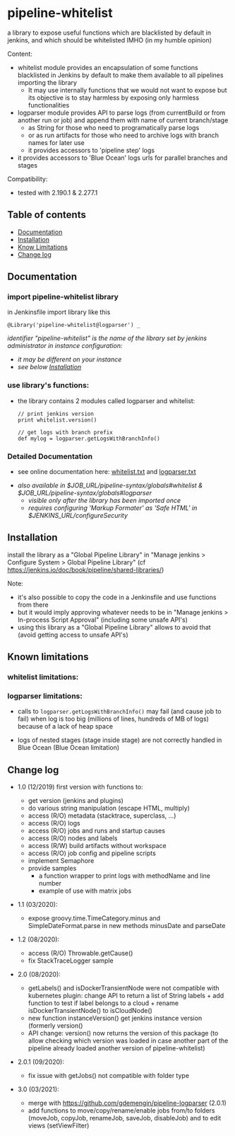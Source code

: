 # pipeline-whitelist
a library to expose useful functions which are blacklisted by default in jenkins, and which should be whitelisted IMHO (in my humble opinion)

Content:
  * whitelist module provides an encapsulation of some functions blacklisted in Jenkins by default to make them available to all pipelines importing the library
    * It may use internally functions that we would not want to expose but its objective is to stay harmless by exposing only harmless functionalities
  * logparser module provides API to parse logs (from currentBuild or from another run or job) and append them with name of current branch/stage
    * as String for those who need to programatically parse logs
    * or as run artifacts for those who need to archive logs with branch names for later use
    * it provides accessors to 'pipeline step' logs
  * it provides accessors to 'Blue Ocean' logs urls for parallel branches and stages
  
Compatibility:
  * tested with 2.190.1 & 2.277.1

## Table of contents
- [Documentation](#documentation)
- [Installation](#installation)
- [Know Limitations](#limitations)
- [Change log](#changelog)

## Documentation <a name="documentation"></a>

### import pipeline-whitelist library
in Jenkinsfile import library like this
```
@Library('pipeline-whitelist@logparser') _
```
_identifier "pipeline-whitelist" is the name of the library set by jenkins administrator in instance configuration:_
* _it may be different on your instance_
* _see below [Installation](#installation)_

### use library's functions:
- the library contains 2 modules called logparser and whitelist:
  ```
  // print jenkins version
  print whitelist.version()

  // get logs with branch prefix
  def mylog = logparser.getLogsWithBranchInfo()
  ```

### Detailed Documentation

- see online documentation here: [whitelist.txt](https://htmlpreview.github.io?https://github.com/gdemengin/pipeline-whitelist/blob/logparser/vars/whitelist.txt) and [logparser.txt](https://htmlpreview.github.io?https://github.com/gdemengin/pipeline-whitelist/blob/logparser/vars/logparser.txt)
* _also available in $JOB_URL/pipeline-syntax/globals#whitelist & $JOB_URL/pipeline-syntax/globals#logparser_
  * _visible only after the library has been imported once_
  * _requires configuring 'Markup Formater' as 'Safe HTML' in $JENKINS_URL/configureSecurity_


## Installation <a name="installation"></a>

install the library as a "Global Pipeline Library" in "Manage jenkins > Configure System > Global Pipeline Library" (cf https://jenkins.io/doc/book/pipeline/shared-libraries/)

Note:
  * it's also possible to copy the code in a Jenkinsfile and use functions from there
  * but it would imply approving whatever needs to be in "Manage jenkins > In-process Script Approval" (including some unsafe API's)
  * using this library as a "Global Pipeline Library" allows to avoid that (avoid getting access to unsafe API's)


## Known limitations <a name="limitations"></a>

### whitelist limitations:

### logparser limitations:

* calls to `logparser.getLogsWithBranchInfo()` may fail (and cause job to fail) when log is too big (millions of lines, hundreds of MB of logs) because of a lack of heap space

* logs of nested stages (stage inside stage) are not correctly handled in Blue Ocean (Blue Ocean limitation)

## Change log <a name="changelog"></a>

* 1.0 (12/2019) first version with functions to:
  - get version (jenkins and plugins)
  - do various string manipulation (escape HTML, multiply)
  - access (R/O) metadata (stacktrace, superclass, ...)
  - access (R/O) logs
  - access (R/O) jobs and runs and startup causes
  - access (R/O) nodes and labels
  - access (R/W) build artifacts without workspace
  - access (R/O) job config and pipeline scripts
  - implement Semaphore
  - provide samples
    * a function wrapper to print logs with methodName and line number
    * example of use with matrix jobs

* 1.1 (03/2020):
  - expose groovy.time.TimeCategory.minus and SimpleDateFormat.parse in new methods minusDate and parseDate

* 1.2 (08/2020):
  - access (R/O) Throwable.getCause()
  - fix StackTraceLogger sample

* 2.0 (08/2020):
  - getLabels() and isDockerTransientNode were not compatible with kubernetes plugin:
    change API to return a list of String labels + add function to test if label belongs to a cloud + rename isDockerTransientNode() to isCloudNode()
  - new function instanceVersion() get jenkins instance version (formerly version()
  - API change: version() now returns the version of this package (to allow checking which version was loaded in case another part of the pipeline already loaded another version of pipeline-whitelist)

* 2.0.1 (09/2020):
  - fix issue with getJobs() not compatible with folder type

* 3.0 (03/2021):
  - merge with https://github.com/gdemengin/pipeline-logparser (2.0.1)
  - add functions to move/copy/rename/enable jobs from/to folders (moveJob, copyJob, renameJob, saveJob, disableJob) and to edit views (setViewFilter)
